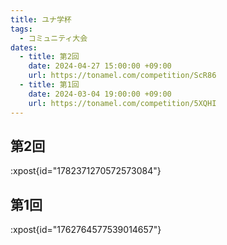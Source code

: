 ```yaml
---
title: ユナ学杯
tags:
  - コミュニティ大会
dates:
  - title: 第2回
    date: 2024-04-27 15:00:00 +09:00
    url: https://tonamel.com/competition/ScR86
  - title: 第1回
    date: 2024-03-04 19:00:00 +09:00
    url: https://tonamel.com/competition/5XQHI
---
```


## 第2回
:xpost{id="1782371270572573084"}

## 第1回
:xpost{id="1762764577539014657"}